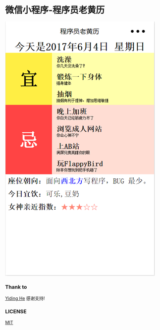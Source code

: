# 微信小程序-程序员老黄历
![预览图](https://github.com/fateplayer/wxapp-cxylhl/blob/screenshot/screenshot.png)
### Thank to
[Yiding He](http://runjs.cn/detail/ydp3it7b)
感谢支持!
### LICENSE
[MIT](https://github.com/fateplayer/wxapp-cxylhl/blob/master/LICENSE)

